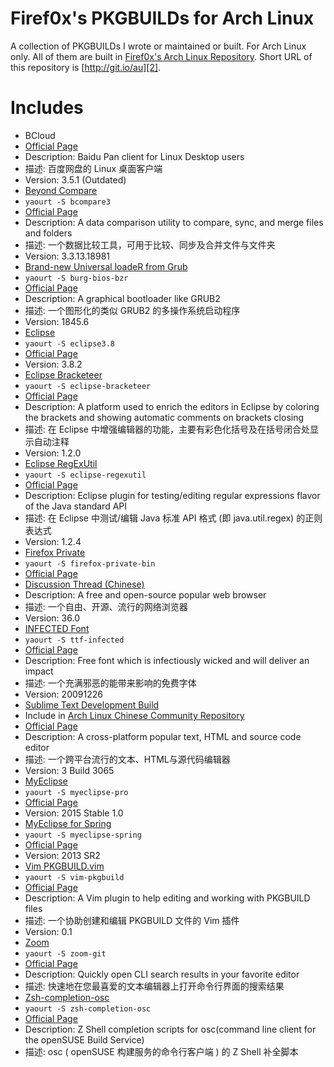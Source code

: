 # Firef0x's PKGBUILDs for Arch Linux

A collection of PKGBUILDs I wrote or maintained or built. For Arch Linux only.
All of them are built in [Firef0x's Arch Linux Repository][1].
Short URL of this repository is [http://git.io/au][2].


# Includes

*  BCloud
  *  [Official Page][3]
  *  Description: Baidu Pan client for Linux Desktop users
  *  描述: 百度网盘的 Linux 桌面客户端
  *  Version: 3.5.1 (Outdated)
*  [Beyond Compare][20]
  *  `yaourt -S bcompare3`
  *  [Official Page][21]
  *  Description: A data comparison utility to compare, sync, and merge files and folders
  *  描述: 一个数据比较工具，可用于比较、同步及合并文件与文件夹
  *  Version: 3.3.13.18981
*  [Brand-new Universal loadeR from Grub][4]
  *  `yaourt -S burg-bios-bzr`
  *  [Official Page][5]
  *  Description: A graphical bootloader like GRUB2
  *  描述: 一个图形化的类似 GRUB2 的多操作系统启动程序
  *  Version: 1845.6
*  [Eclipse][6]
  *  `yaourt -S eclipse3.8`
  *  [Official Page][7]
  *  Version: 3.8.2
*  [Eclipse Bracketeer][8]
  *  `yaourt -S eclipse-bracketeer`
  *  [Official Page][9]
  *  Description: A platform used to enrich the editors in Eclipse by coloring the brackets and showing automatic comments on brackets closing
  *  描述: 在 Eclipse 中增强编辑器的功能，主要有彩色化括号及在括号闭合处显示自动注释
  *  Version: 1.2.0
*  [Eclipse RegExUtil][24]
  *  `yaourt -S eclipse-regexutil`
  *  [Official Page][25]
  *  Description: Eclipse plugin for testing/editing regular expressions flavor of the Java standard API
  *  描述: 在 Eclipse 中测试/编辑 Java 标准 API 格式 (即 java.util.regex) 的正则表达式
  *  Version: 1.2.4
*  [Firefox Private][10]
  *  `yaourt -S firefox-private-bin`
  *  [Official Page][11]
  *  [Discussion Thread (Chinese)][12]
  *  Description: A free and open-source popular web browser
  *  描述: 一个自由、开源、流行的网络浏览器
  *  Version: 36.0
*  [INFECTED Font][22]
  *  `yaourt -S ttf-infected`
  *  [Official Page][23]
  *  Description: Free font which is infectiously wicked and will deliver an impact
  *  描述: 一个充满邪恶的能带来影响的免费字体
  *  Version: 20091226
*  [Sublime Text Development Build][13]
  *  Include in [Arch Linux Chinese Community Repository][26]
  *  [Official Page][14]
  *  Description: A cross-platform popular text, HTML and source code editor
  *  描述: 一个跨平台流行的文本、HTML与源代码编辑器
  *  Version: 3 Build 3065
*  [MyEclipse][15]
  *  `yaourt -S myeclipse-pro`
  *  [Official Page][16]
  *  Version: 2015 Stable 1.0
*  [MyEclipse for Spring][17]
  *  `yaourt -S myeclipse-spring`
  *  [Official Page][16]
  *  Version: 2013 SR2
*  [Vim PKGBUILD.vim][18]
  *  `yaourt -S vim-pkgbuild`
  *  [Official Page][19]
  *  Description: A Vim plugin to help editing and working with PKGBUILD files
  *  描述: 一个协助创建和编辑 PKGBUILD 文件的 Vim 插件
  *  Version: 0.1
*  [Zoom][27]
  *  `yaourt -S zoom-git`
  *  [Official Page][28]
  *  Description: Quickly open CLI search results in your favorite editor
  *  描述: 快速地在您最喜爱的文本编辑器上打开命令行界面的搜索结果
*  [Zsh-completion-osc][29]
  *  `yaourt -S zsh-completion-osc`
  *  [Official Page][30]
  *  Description: Z Shell completion scripts for osc(command line client for the openSUSE Build Service)
  *  描述: osc ( openSUSE 构建服务的命令行客户端 ) 的 Z Shell 补全脚本

[1]:  https://build.opensuse.org/project/show/home:firef0x
[2]:  https://github.com/Firef0x/AUR-Firef0x
[3]:  https://github.com/LiuLang/bcloud
[4]:  https://aur.archlinux.org/packages/burg-bios-bzr/
[5]:  https://code.google.com/p/burg/
[6]:  https://aur.archlinux.org/packages/eclipse3.8/
[7]:  http://www.eclipse.org/
[8]:  https://aur.archlinux.org/packages/eclipse-bracketeer/
[9]:  https://github.com/chookapp/Bracketeer
[10]: https://aur.archlinux.org/packages/firefox-private-bin/
[11]: https://www.mozilla.org/firefox/
[12]: http://bbs.kafan.cn/thread-1611465-1-1.html
[13]: https://aur.archlinux.org/pkgbase/sublime-text-dev-imfix/
[14]: http://www.sublimetext.com/3
[15]: https://aur.archlinux.org/packages/myeclipse-pro/
[16]: https://www.genuitec.com/products/myeclipse/
[17]: https://aur.archlinux.org/packages/myeclipse-spring/
[18]: https://aur.archlinux.org/packages/vim-pkgbuild/
[19]: https://github.com/Firef0x/PKGBUILD.vim
[20]: https://aur.archlinux.org/packages/bcompare3/
[21]: http://www.scootersoftware.com/
[22]: https://aur.archlinux.org/packages/ttf-infected/
[23]: http://asianpride7625.deviantart.com/art/INFECTED-Font-148051273
[24]: https://aur.archlinux.org/packages/eclipse-regexutil/
[25]: http://myregexp.com/eclipsePlugin.html
[26]: https://wiki.archlinux.org/index.php/Unofficial_user_repositories#archlinuxcn
[27]: https://aur.archlinux.org/packages/zoom-git/
[28]: https://bitbucket.org/mjwhitta/zoom
[29]: https://aur.archlinux.org/packages/zsh-completion-osc/
[30]: http://www.zsh.org/
